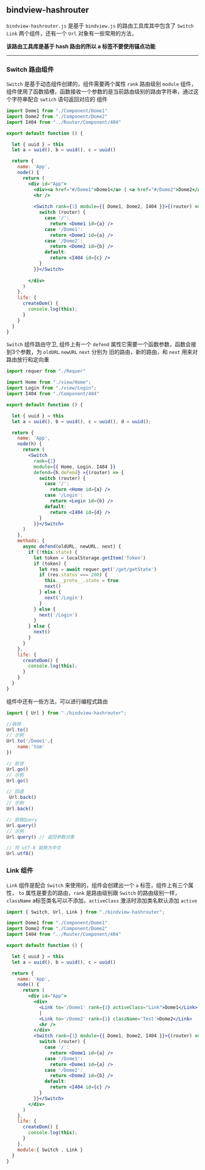 ## bindview-hashrouter

`bindview-hashrouter.js` 是基于 `bindview.js` 的路由工具库其中包含了 `Switch` `Link` 两个组件，还有一个 `Url` 对象有一些常用的方法，

**该路由工具库是基于 hash 路由的所以 a 标签不要使用锚点功能** 

<hr />

### Switch 路由组件

`Switch` 是基于动态组件创建的，组件需要两个属性 `rank` 路由级别 `module` 组件，组件使用了函数插槽，函数接收一个参数的是当前路由级别的路由字符串，通过这个字符串配合 `swtich` 语句返回对应的 组件 

```jsx
import Dome1 from "./Component/Dome1"
import Dome2 from "./Component/Dome2"
import I404 from "../Router/Component/404"

export default function () {

  let { uuid } = this
  let a = uuid(), b = uuid(), c = uuid()

  return {
    name: 'App',
    node() {
      return (
        <div id="App">
          <div><a href="#/Dome1">Dome1</a> | <a href="#/Dome2">Dome2</a></div>
          <hr />
              
          <Switch rank={1} module={{ Dome1, Dome2, I404 }}>{(router) => {
            switch (router) {
              case '/':
                return <Dome1 id={a} />
              case '/Dome1':
                return <Dome1 id={a} />
              case '/Dome2':
                return <Dome2 id={b} />
              default:
                return <I404 id={c} />
            }
          }}</Switch>
              
        </div>
      )
    },
    life: {
      createDom() {
        console.log(this);
      }
    }
  }
}
```

`Switch` 组件路由守卫, 组件上有一个 `defend` 属性它需要一个函数参数，函数会接到3个参数，为 `oldURL` `newURL` `next` 分别为 旧的路由，新的路由，和 `next` 用来对路由放行和定向重

```jsx
import requer from "./Requer"

import Home from "./view/Home";
import Login from "./view/Login";
import I404 from "./Component/404"

export default function () {

  let { uuid } = this
  let a = uuid(), b = uuid(), c = uuid(), d = uuid();

  return {
    name: 'App',
    node(h) {
      return (
        <Switch
          rank={1}
          module={{ Home, Login, I404 }}
          defend={h.defend} >{(router) => {
            switch (router) {
              case '/':
                return <Home id={a} />
              case '/Login':
                return <Login id={b} />
              default:
                return <I404 id={d} />
            }
          }}</Switch>
      )
    },
    methods: {
      async defend(oldURL, newURL, next) {
        if (!this.state) {
          let token = localStorage.getItem('Token')
          if (token) {
            let res = await requer.get('/get/getState')
            if (res.status === 200) {
              this.__proto__.state = true
              next()
            } else {
              next('/Login')
            }
          } else {
            next('/Login')
          }
        } else {
          next()
        }
      }
    },
    life: {
      createDom() {
        console.log(this);
      }
    }
  }
}
```



组件中还有一些方法，可以进行编程式路由

```js
import { Url } from "./bindview-hashrouter";

//跳转
Url.to()
// 示例
Url.to('/Dome1',{
    name:'tom'
})

// 前进
Url.go()
// 示例
Url.go()

// 回退
 Url.back()
// 示例
Url.back()

// 获取Query 
Url.query()
// 示例
Url.query() // 返回参数对象

// 将 utf-8 装换为中文
Url.utf8()
```

### Link 组件

`Link` 组件是配合 `Switch` 来使用的，组件会创建出一个 `a` 标签，组件上有三个属性， `to` 属性是要去的路由，`rank` 是路由级别跟 `Switch` 的路由级别一样， `className` a标签类名可以不添加，`activeClass` 激活时添加类名默认添加 `active` 

```jsx
import { Switch, Url, Link } from "./bindview-hashrouter";

import Dome1 from "./Component/Dome1"
import Dome2 from "./Component/Dome2"
import I404 from "../Router/Component/404"

export default function () {

  let { uuid } = this
  let a = uuid(), b = uuid(), c = uuid()

  return {
    name: 'App',
    node() {
      return (
        <div id="App">
          <div>
            <Link to='/Dome1' rank={1} activeClass="Link">Dome1</Link>
            |
            <Link to='/Dome2' rank={1} className='Test'>Dome2</Link>
            <hr />
          </div>
          <Switch rank={1} module={{ Dome1, Dome2, I404 }}>{(router) => {
            switch (router) {
              case '/':
                return <Dome1 id={a} />
              case '/Dome1':
                return <Dome1 id={a} />
              case '/Dome2':
                return <Dome2 id={b} />
              default:
                return <I404 id={c} />
            }
          }}</Switch>
        </div>
      )
    },
    life: {
      createDom() {
        console.log(this);
      }
    },
    module:{ Switch , Link }
  }
}
```

